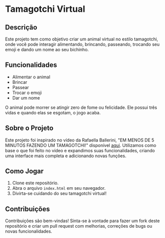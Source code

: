 # Tamagotchi Virtual

## Descrição

Este projeto tem como objetivo criar um animal virtual no estilo tamagotchi, onde você pode interagir alimentando, brincando, passeando, trocando seu emoji e dando um nome ao seu bichinho.

## Funcionalidades

- Alimentar o animal
- Brincar
- Passear
- Trocar o emoji
- Dar um nome

O animal pode morrer se atingir zero de fome ou felicidade. Ele possui três vidas e quando elas se esgotam, o jogo acaba.

## Sobre o Projeto

Este projeto foi inspirado no vídeo da Rafaella Ballerini, "EM MENOS DE 5 MINUTOS FAZENDO UM TAMAGOTCHI!" disponível [aqui](https://youtu.be/RQXBdkFSbxA?si=Z0_g95WvxdLzI4Aq). Utilizamos como base o que foi feito no vídeo e expandimos suas funcionalidades, criando uma interface mais completa e adicionando novas funções.

## Como Jogar

1. Clone este repositório.
2. Abra o arquivo `index.html` em seu navegador.
3. Divirta-se cuidando do seu tamagotchi virtual!

## Contribuições

Contribuições são bem-vindas! Sinta-se à vontade para fazer um fork deste repositório e criar um pull request com melhorias, correções de bugs ou novas funcionalidades.

